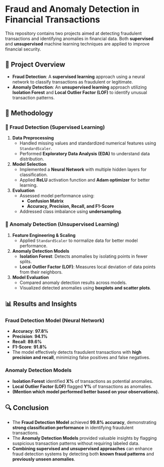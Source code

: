# Fraud and Anomaly Detection in Financial Transactions

This repository contains two projects aimed at detecting fraudulent transactions and identifying anomalies in financial data. Both **supervised** and **unsupervised** machine learning techniques are applied to improve financial security.

## 📌 Project Overview

- **Fraud Detection**: A **supervised learning** approach using a neural network to classify transactions as fraudulent or legitimate.  
- **Anomaly Detection**: An **unsupervised learning** approach utilizing **Isolation Forest** and **Local Outlier Factor (LOF)** to identify unusual transaction patterns.  

## 🚀 Methodology

### 🔹 Fraud Detection (Supervised Learning)
1. **Data Preprocessing**
   - Handled missing values and standardized numerical features using `StandardScaler`.
   - Performed **Exploratory Data Analysis (EDA)** to understand data distribution.
2. **Model Selection**
   - Implemented a **Neural Network** with multiple hidden layers for classification.
   - Applied **ReLU** activation function and **Adam optimizer** for better learning.
3. **Evaluation**
   - Assessed model performance using:
     - **Confusion Matrix**
     - **Accuracy, Precision, Recall, and F1-Score**
   - Addressed class imbalance using **undersampling**.

### 🔹 Anomaly Detection (Unsupervised Learning)
1. **Feature Engineering & Scaling**
   - Applied `StandardScaler` to normalize data for better model performance.
2. **Anomaly Detection Models**
   - **Isolation Forest**: Detects anomalies by isolating points in fewer splits.
   - **Local Outlier Factor (LOF)**: Measures local deviation of data points from their neighbors.
3. **Model Evaluation**
   - Compared anomaly detection results across models.
   - Visualized detected anomalies using **boxplots and scatter plots**.

## 📊 Results and Insights

### **Fraud Detection Model (Neural Network)**
- **Accuracy**: **97.8%**
- **Precision**: **94.1%**
- **Recall**: **89.6%**
- **F1-Score**: **91.8%**
- The model effectively detects fraudulent transactions with **high precision and recall**, minimizing false positives and false negatives.

### **Anomaly Detection Models**
- **Isolation Forest** identified **X%** of transactions as potential anomalies.
- **Local Outlier Factor (LOF)** flagged **Y%** of transactions as anomalies.
- **(Mention which model performed better based on your observations).**  

## 🔍 Conclusion

- The **Fraud Detection Model** achieved **99.8% accuracy**, demonstrating **strong classification performance** in identifying fraudulent transactions.  
- The **Anomaly Detection Models** provided valuable insights by flagging suspicious transaction patterns without requiring labeled data.  
- **Combining supervised and unsupervised approaches** can enhance fraud detection systems by detecting both **known fraud patterns** and **previously unseen anomalies**.  
